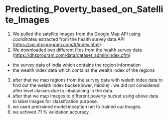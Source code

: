 # Predicting_Poverty_based_on_Satellite_Images

1) We pulled the satellite Images from the Google Map API using coordinates extracted from the health survey data API (https://api.dhsprogram.com/#/index.html).
2) We downloaded two different files from the health survey data (https://dhsprogram.com/data/dataset_admin/index.cfm) 
  - the survey data of india which contains the region information
  - the wealth index data which contains the wealth index of the regions
3) after that we map regions from the survey data with welath index data to find out the welath index bucket(lower, middle) .
   we did not considered after level classes due to inbalancing in the data.
4) after that we map Images to different poverty bucket using above data to label Images for classifcation purpose.
5) we used pretrained model inception net to trained our Images.
6) we achived 71 % validation accuracy.
